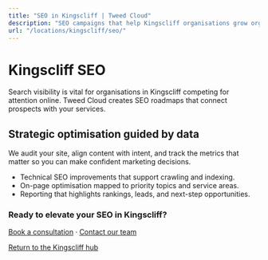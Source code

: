 ```yaml
---
title: "SEO in Kingscliff | Tweed Cloud"
description: "SEO campaigns that help Kingscliff organisations grow organic visibility."
url: "/locations/kingscliff/seo/"
---
```


# Kingscliff SEO

Search visibility is vital for organisations in Kingscliff competing for attention online. Tweed Cloud creates SEO roadmaps that connect prospects with your services.

## Strategic optimisation guided by data

We audit your site, align content with intent, and track the metrics that matter so you can make confident marketing decisions.

- Technical SEO improvements that support crawling and indexing.
- On-page optimisation mapped to priority topics and service areas.
- Reporting that highlights rankings, leads, and next-step opportunities.

### Ready to elevate your SEO in Kingscliff?

[Book a consultation](/consultation/) · [Contact our team](/contact/)

[Return to the Kingscliff hub](/locations/kingscliff/)
